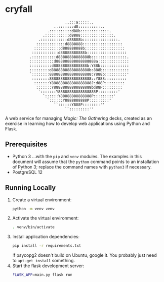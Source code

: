 # cryfall

```
                           ..:::a:::::..
                      ..:::::::d8::::::::::..
                   .::::::::::d88b:::::::::::::.
                 .:::::::::::d8888:::::::::::::::.
               .::::::::::::d88888b::::::::::::::::.
              :::::::::::::d8888888::::::::::::::::::
             ::::::::::::d888888888b::::::::::::::::::
            ::::::::::::d88888888888b::::::::::::::::::
           .:::::::::::d88888888888888b::::::::::::::::.
           :::::::::::d888888888888888888a::::::::::::::
           ::::::::::d888888888888888b:Y88b:::::::::::::
           :::::::::d88888888888888888b:888b::::::::::::
           `::::::::8888888888888888888:Y888b::::::::::'
            ::::::::8888888888888888888::Y888::::::::::
             :::::::Y888888888888888888?:d88P:::::::::
              :::::::Y88888888888888888bd88P:::::::::
               `:::::::Y88888888888888888P:::::::::'
                 `::::::Y88888888888888P:::::::::'
                   `::::::Y8888888888P:::::::::'
                      ``::::::Y888P::::::::''
                           ``:::::::::''
```

A web service for managing _Magic: The Gathering_ decks, created as an exercise in learning how to develop web applications using Python and Flask.

## Prerequisites

* Python 3
  ...with the `pip` and `venv` modules. The examples in this document will assume that the `python` command points to an installation of Python 3; replace the command names with `python3` if necessary.
* PostgreSQL 12

## Running Locally

1. Create a virtual environment:
    ```sh
    python -m venv venv
    ```
2. Activate the virtual environment:
    ```sh
    . venv/bin/activate
    ```
3. Install application dependencies:
    ```sh
    pip install -r requirements.txt
    ```
    If psycopg2 doesn't build on Ubuntu, google it. You probably just need to `apt-get install` something.
4. Start the flask development server:
    ```sh
    FLASK_APP=main.py flask run
    ```
